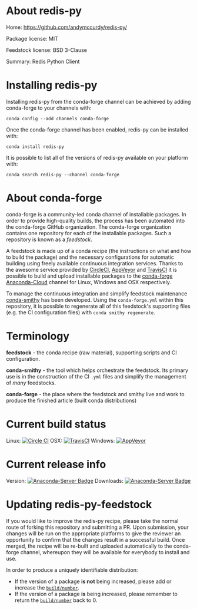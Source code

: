 About redis-py
==============

Home: https://github.com/andymccurdy/redis-py/

Package license: MIT

Feedstock license: BSD 3-Clause

Summary: Redis Python Client



Installing redis-py
===================

Installing redis-py from the conda-forge channel can be achieved by adding conda-forge to your channels with:

```
conda config --add channels conda-forge
```

Once the conda-forge channel has been enabled, redis-py can be installed with:

```
conda install redis-py
```

It is possible to list all of the versions of redis-py available on your platform with:

```
conda search redis-py --channel conda-forge
```


About conda-forge
=================

conda-forge is a community-led conda channel of installable packages.
In order to provide high-quality builds, the process has been automated into the
conda-forge GitHub organization. The conda-forge organization contains one repository 
for each of the installable packages. Such a repository is known as a *feedstock*.

A feedstock is made up of a conda recipe (the instructions on what and how to build
the package) and the necessary configurations for automatic building using freely
available continuous integration services. Thanks to the awesome service provided by
[CircleCI](https://circleci.com/), [AppVeyor](http://www.appveyor.com/)
and [TravisCI](https://travis-ci.org/) it is possible to build and upload installable
packages to the [conda-forge](https://anaconda.org/conda-forge)
[Anaconda-Cloud](http://docs.anaconda.org/) channel for Linux, Windows and OSX respectively.

To manage the continuous integration and simplify feedstock maintenance
[conda-smithy](http://github.com/conda-forge/conda-smithy) has been developed.
Using the ``conda-forge.yml`` within this repository, it is possible to regenerate all of
this feedstock's supporting files (e.g. the CI configuration files) with ``conda smithy regenerate``.


Terminology
===========

**feedstock** - the conda recipe (raw material), supporting scripts and CI configuration.

**conda-smithy** - the tool which helps orchestrate the feedstock.
                   Its primary use is in the construction of the CI ``.yml`` files
                   and simplify the management of *many* feedstocks.

**conda-forge** - the place where the feedstock and smithy live and work to
                  produce the finished article (built conda distributions)

Current build status
====================

Linux: [![Circle CI](https://circleci.com/gh/conda-forge/redis-py-feedstock.svg?style=svg)](https://circleci.com/gh/conda-forge/redis-py-feedstock)
OSX: [![TravisCI](https://travis-ci.org/conda-forge/redis-py-feedstock.svg?branch=master)](https://travis-ci.org/conda-forge/redis-py-feedstock) 
Windows: [![AppVeyor](https://ci.appveyor.com/api/projects/status/github/conda-forge/redis-py-feedstock?svg=True)](https://ci.appveyor.com/project/conda-forge/redis-py-feedstock/branch/master)

Current release info
====================
Version: [![Anaconda-Server Badge](https://anaconda.org/conda-forge/redis-py/badges/version.svg)](https://anaconda.org/conda-forge/redis-py)
Downloads: [![Anaconda-Server Badge](https://anaconda.org/conda-forge/redis-py/badges/downloads.svg)](https://anaconda.org/conda-forge/redis-py)


Updating redis-py-feedstock
===========================

If you would like to improve the redis-py recipe, please take the normal
route of forking this repository and submitting a PR. Upon submission, your changes will
be run on the appropriate platforms to give the reviewer an opportunity to confirm that the
changes result in a successful build. Once merged, the recipe will be re-built and uploaded
automatically to the conda-forge channel, whereupon they will be available for everybody to
install and use.

In order to produce a uniquely identifiable distribution:
 * If the version of a package **is not** being increased, please add or increase
   the [``build/number``](http://conda.pydata.org/docs/building/meta-yaml.html#build-number-and-string). 
 * If the version of a package **is** being increased, please remember to return
   the [``build/number``](http://conda.pydata.org/docs/building/meta-yaml.html#build-number-and-string)
   back to 0.

